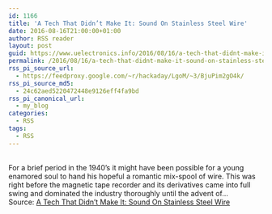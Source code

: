 ```yaml
---
id: 1166
title: 'A Tech That Didn’t Make It: Sound On Stainless Steel Wire'
date: 2016-08-16T21:00:00+01:00
author: RSS reader
layout: post
guid: https://www.uelectronics.info/2016/08/16/a-tech-that-didnt-make-it-sound-on-stainless-steel-wire/
permalink: /2016/08/16/a-tech-that-didnt-make-it-sound-on-stainless-steel-wire/
rss_pi_source_url:
  - https://feedproxy.google.com/~r/hackaday/LgoM/~3/BjuPim2gO4k/
rss_pi_source_md5:
  - 24c62aed5220472448e9126eff4fa9bd
rss_pi_canonical_url:
  - my_blog
categories:
  - RSS
tags:
  - RSS
---
```

&#013;  
For a brief period in the 1940’s it might have been possible for a young enamored soul to hand his hopeful a romantic mix-spool of wire. This was right before the magnetic tape recorder and its derivatives came into full swing and dominated the industry thoroughly until the advent of…&#013;  
Source: <a href="https://feedproxy.google.com/~r/hackaday/LgoM/~3/BjuPim2gO4k/" target="_blank">A Tech That Didn’t Make It: Sound On Stainless Steel Wire</a>